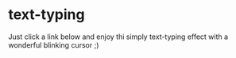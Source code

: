# text-typing

Just click a link below and enjoy thi simply text-typing effect with a wonderful blinking cursor ;)